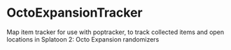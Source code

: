 # OctoExpansionTracker
Map item tracker for use with poptracker, to track collected items and open locations in Splatoon 2: Octo Expansion randomizers
